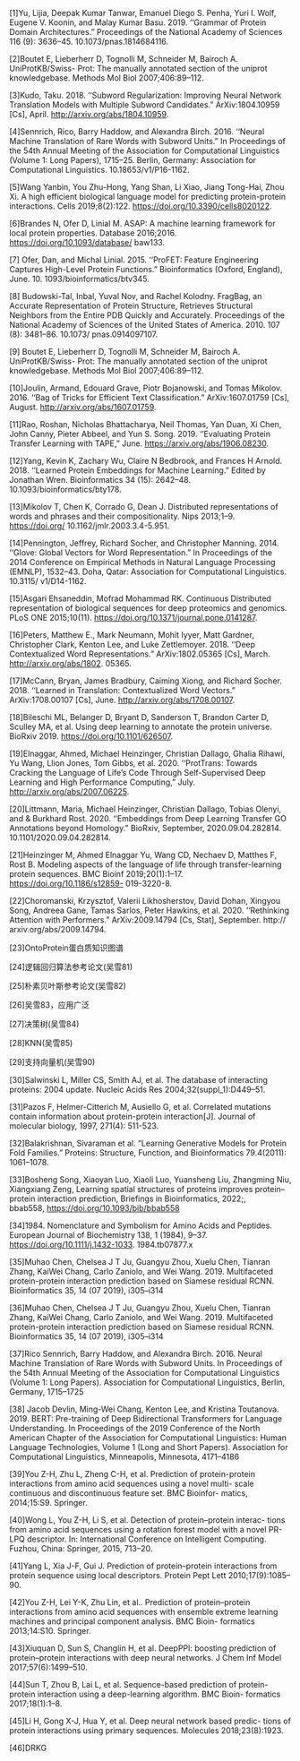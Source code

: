 <!--
 * @Description: 
 * @Author: lilongguang
 * @Date: 2022-02-24 12:38:36
 * @LastEditors: lilongguang
 * @LastEditTime: 2022-03-10 19:47:18
-->

[1]Yu, Lijia, Deepak Kumar Tanwar, Emanuel Diego S. Penha, Yuri I. Wolf, Eugene V. Koonin, and Malay Kumar Basu. 2019. ‘‘Grammar of Protein Domain Architectures.” Proceedings of the National Academy of Sciences 116 (9): 3636–45. 10.1073/pnas.1814684116.

[2]Boutet E, Lieberherr D, Tognolli M, Schneider M, Bairoch A. UniProtKB/Swiss- Prot: The manually annotated section of the uniprot knowledgebase. Methods Mol Biol 2007;406:89–112.

[3]Kudo, Taku. 2018. ‘‘Subword Regularization: Improving Neural Network Translation Models with Multiple Subword Candidates.” ArXiv:1804.10959 [Cs], April. http://arxiv.org/abs/1804.10959.

[4]Sennrich, Rico, Barry Haddow, and Alexandra Birch. 2016. ‘‘Neural Machine Translation of Rare Words with Subword Units.” In Proceedings of the 54th Annual Meeting of the Association for Computational Linguistics (Volume 1: Long Papers), 1715–25. Berlin, Germany: Association for Computational Linguistics. 10.18653/v1/P16-1162.

[5]Wang Yanbin, You Zhu-Hong, Yang Shan, Li Xiao, Jiang Tong-Hai, Zhou Xi. A high efficient biological language model for predicting protein-protein interactions. Cells 2019;8(2):122. https://doi.org/10.3390/cells8020122.

[6]Brandes N, Ofer D, Linial M. ASAP: A machine learning framework for local protein properties. Database 2016;2016. https://doi.org/10.1093/database/ baw133.

[7] Ofer, Dan, and Michal Linial. 2015. ‘‘ProFET: Feature Engineering Captures High-Level Protein Functions.” Bioinformatics (Oxford, England), June. 10. 1093/bioinformatics/btv345.

[8] Budowski-Tal, Inbal, Yuval Nov, and Rachel Kolodny. FragBag, an Accurate Representation of Protein Structure, Retrieves Structural Neighbors from the Entire PDB Quickly and Accurately. Proceedings of the National Academy of Sciences of the United States of America. 2010. 107 (8): 3481–86. 10.1073/ pnas.0914097107.

[9] Boutet E, Lieberherr D, Tognolli M, Schneider M, Bairoch A. UniProtKB/Swiss- Prot: The manually annotated section of the uniprot knowledgebase. Methods Mol Biol 2007;406:89–112.

[10]Joulin, Armand, Edouard Grave, Piotr Bojanowski, and Tomas Mikolov. 2016. ‘‘Bag of Tricks for Efficient Text Classification.” ArXiv:1607.01759 [Cs], August. http://arxiv.org/abs/1607.01759.

[11]Rao, Roshan, Nicholas Bhattacharya, Neil Thomas, Yan Duan, Xi Chen, John Canny, Pieter Abbeel, and Yun S. Song. 2019. ‘‘Evaluating Protein Transfer Learning with TAPE,” June. https://arxiv.org/abs/1906.08230.

[12]Yang, Kevin K, Zachary Wu, Claire N Bedbrook, and Frances H Arnold. 2018. ‘‘Learned Protein Embeddings for Machine Learning.” Edited by Jonathan Wren. Bioinformatics 34 (15): 2642–48. 10.1093/bioinformatics/bty178.

[13]Mikolov T, Chen K, Corrado G, Dean J. Distributed representations of words and phrases and their compositionality. Nips 2013;1–9. https://doi.org/ 10.1162/jmlr.2003.3.4-5.951.

[14]Pennington, Jeffrey, Richard Socher, and Christopher Manning. 2014. ‘‘Glove: Global Vectors for Word Representation.” In Proceedings of the 2014 Conference on Empirical Methods in Natural Language Processing (EMNLP), 1532–43. Doha, Qatar: Association for Computational Linguistics. 10.3115/ v1/D14-1162.

[15]Asgari Ehsaneddin, Mofrad Mohammad RK. Continuous Distributed representation of biological sequences for deep proteomics and genomics. PLoS ONE 2015;10(11). https://doi.org/10.1371/journal.pone.0141287.

[16]Peters, Matthew E., Mark Neumann, Mohit Iyyer, Matt Gardner, Christopher Clark, Kenton Lee, and Luke Zettlemoyer. 2018. ‘‘Deep Contextualized Word Representations.” ArXiv:1802.05365 [Cs], March. http://arxiv.org/abs/1802. 05365.

[17]McCann, Bryan, James Bradbury, Caiming Xiong, and Richard Socher. 2018. ‘‘Learned in Translation: Contextualized Word Vectors.” ArXiv:1708.00107 [Cs], June. http://arxiv.org/abs/1708.00107.

[18]Bileschi ML, Belanger D, Bryant D, Sanderson T, Brandon Carter D, Sculley MA, et al. Using deep learning to annotate the protein universe. BioRxiv 2019. https://doi.org/10.1101/626507.

[19]Elnaggar, Ahmed, Michael Heinzinger, Christian Dallago, Ghalia Rihawi, Yu Wang, Llion Jones, Tom Gibbs, et al. 2020. ‘‘ProtTrans: Towards Cracking the Language of Life’s Code Through Self-Supervised Deep Learning and High Performance Computing,” July. http://arxiv.org/abs/2007.06225.

[20]Littmann, Maria, Michael Heinzinger, Christian Dallago, Tobias Olenyi, and & Burkhard Rost. 2020. ‘‘Embeddings from Deep Learning Transfer GO Annotations beyond Homology.” BioRxiv, September, 2020.09.04.282814. 10.1101/2020.09.04.282814.

[21]Heinzinger M, Ahmed Elnaggar Yu, Wang CD, Nechaev D, Matthes F, Rost B. Modeling aspects of the language of life through transfer-learning protein sequences. BMC Bioinf 2019;20(1):1–17. https://doi.org/10.1186/s12859- 019-3220-8.

[22]Choromanski, Krzysztof, Valerii Likhosherstov, David Dohan, Xingyou Song,
Andreea Gane, Tamas Sarlos, Peter Hawkins, et al. 2020. ‘‘Rethinking Attention with Performers.” ArXiv:2009.14794 [Cs, Stat], September. http:// arxiv.org/abs/2009.14794.

[23]OntoProtein蛋白质知识图谱

[24]逻辑回归算法参考论文(吴雪81)

[25]朴素贝叶斯参考论文(吴雪82)

[26]吴雪83，应用广泛

[27]决策树(吴雪84)

[28]KNN(吴雪85)

[29]支持向量机(吴雪90)

[30]Salwinski   L, Miller   CS, Smith   AJ, et al.   The database of interacting proteins: 2004 update. Nucleic Acids Res  2004;32(suppl_1):D449–51.

[31]Pazos F, Helmer-Citterich M, Ausiello G, et al. Correlated mutations contain information about protein-protein interaction[J]. Journal of molecular biology, 1997, 271(4): 511-523.

[32]Balakrishnan, Sivaraman et al. “Learning Generative Models for Protein Fold Families.” Proteins: Structure, Function, and Bioinformatics 79.4(2011): 1061–1078.

[33]Bosheng Song, Xiaoyan Luo, Xiaoli Luo, Yuansheng Liu, Zhangming Niu, Xiangxiang Zeng, Learning spatial structures of proteins improves protein–protein interaction prediction, Briefings in Bioinformatics, 2022;, bbab558, https://doi.org/10.1093/bib/bbab558

[34]1984. Nomenclature and Symbolism for Amino Acids and Peptides. European
Journal of Biochemistry 138, 1 (1984), 9–37. https://doi.org/10.1111/j.1432-1033.
1984.tb07877.x

[35]Muhao Chen, Chelsea J T Ju, Guangyu Zhou, Xuelu Chen, Tianran Zhang, KaiWei Chang, Carlo Zaniolo, and Wei Wang. 2019. Multifaceted protein-protein
interaction prediction based on Siamese residual RCNN. Bioinformatics 35, 14
(07 2019), i305–i314

[36]Muhao Chen, Chelsea J T Ju, Guangyu Zhou, Xuelu Chen, Tianran Zhang, KaiWei Chang, Carlo Zaniolo, and Wei Wang. 2019. Multifaceted protein-protein
interaction prediction based on Siamese residual RCNN. Bioinformatics 35, 14
(07 2019), i305–i314

[37]Rico Sennrich, Barry Haddow, and Alexandra Birch. 2016. Neural Machine
Translation of Rare Words with Subword Units. In Proceedings of the 54th Annual
Meeting of the Association for Computational Linguistics (Volume 1: Long Papers).
Association for Computational Linguistics, Berlin, Germany, 1715–1725

[38] Jacob Devlin, Ming-Wei Chang, Kenton Lee, and Kristina Toutanova. 2019. BERT:
Pre-training of Deep Bidirectional Transformers for Language Understanding. In
Proceedings of the 2019 Conference of the North American Chapter of the Association
for Computational Linguistics: Human Language Technologies, Volume 1 (Long and
Short Papers). Association for Computational Linguistics, Minneapolis, Minnesota,
4171–4186

[39]You Z-H, Zhu L, Zheng C-H, et al. Prediction of protein-protein interactions from amino acid sequences using a novel multi- scale continuous and discontinuous feature set. BMC Bioinfor- matics, 2014;15:S9. Springer.

[40]Wong L, You Z-H, Li S, et al. Detection of protein–protein interac- tions from amino acid sequences using a rotation forest model with a novel PR-LPQ descriptor. In: International Conference on Intelligent Computing. Fuzhou, China: Springer, 2015, 713–20.

[41]Yang L, Xia J-F, Gui J. Prediction of protein–protein interactions from protein sequence using local descriptors. Protein Pept Lett 2010;17(9):1085–90.

[42]You Z-H, Lei Y-K, Zhu Lin, et al.. Prediction of protein–protein interactions from amino acid sequences with ensemble extreme learning machines and principal component analysis. BMC Bioin- formatics 2013;14:S10. Springer.

[43]Xiuquan D, Sun S, Changlin H, et al. DeepPPI: boosting prediction of protein–protein interactions with deep neural networks. J Chem Inf Model 2017;57(6):1499–510.

[44]Sun T, Zhou B, Lai L, et al. Sequence-based prediction of protein- protein interaction using a deep-learning algorithm. BMC Bioin- formatics 2017;18(1):1–8.

[45]Li H, Gong X-J, Hua Y, et al. Deep neural network based predic- tions of protein interactions using primary sequences. Molecules 2018;23(8):1923.

[46]DRKG